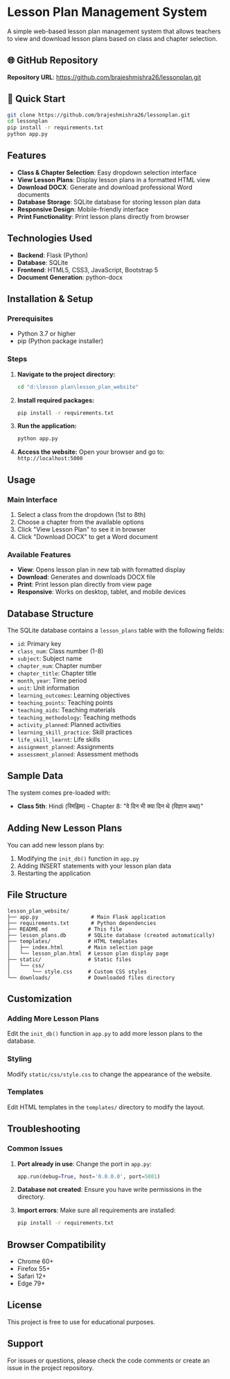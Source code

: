 # Lesson Plan Management System

A simple web-based lesson plan management system that allows teachers to view and download lesson plans based on class and chapter selection.

## 🌐 **GitHub Repository**
**Repository URL**: https://github.com/brajeshmishra26/lessonplan.git

## 🚀 **Quick Start**
```bash
git clone https://github.com/brajeshmishra26/lessonplan.git
cd lessonplan
pip install -r requirements.txt
python app.py
```

## Features

- **Class & Chapter Selection**: Easy dropdown selection interface
- **View Lesson Plans**: Display lesson plans in a formatted HTML view
- **Download DOCX**: Generate and download professional Word documents
- **Database Storage**: SQLite database for storing lesson plan data
- **Responsive Design**: Mobile-friendly interface
- **Print Functionality**: Print lesson plans directly from browser

## Technologies Used

- **Backend**: Flask (Python)
- **Database**: SQLite
- **Frontend**: HTML5, CSS3, JavaScript, Bootstrap 5
- **Document Generation**: python-docx

## Installation & Setup

### Prerequisites
- Python 3.7 or higher
- pip (Python package installer)

### Steps

1. **Navigate to the project directory:**
   ```cmd
   cd "d:\lesson plan\lesson_plan_website"
   ```

2. **Install required packages:**
   ```cmd
   pip install -r requirements.txt
   ```

3. **Run the application:**
   ```cmd
   python app.py
   ```

4. **Access the website:**
   Open your browser and go to: `http://localhost:5000`

## Usage

### Main Interface
1. Select a class from the dropdown (1st to 8th)
2. Choose a chapter from the available options
3. Click "View Lesson Plan" to see it in browser
4. Click "Download DOCX" to get a Word document

### Available Features
- **View**: Opens lesson plan in new tab with formatted display
- **Download**: Generates and downloads DOCX file
- **Print**: Print lesson plan directly from view page
- **Responsive**: Works on desktop, tablet, and mobile devices

## Database Structure

The SQLite database contains a `lesson_plans` table with the following fields:
- `id`: Primary key
- `class_num`: Class number (1-8)
- `subject`: Subject name
- `chapter_num`: Chapter number
- `chapter_title`: Chapter title
- `month`, `year`: Time period
- `unit`: Unit information
- `learning_outcomes`: Learning objectives
- `teaching_points`: Teaching points
- `teaching_aids`: Teaching materials
- `teaching_methodology`: Teaching methods
- `activity_planned`: Planned activities
- `learning_skill_practice`: Skill practices
- `life_skill_learnt`: Life skills
- `assignment_planned`: Assignments
- `assessment_planned`: Assessment methods

## Sample Data

The system comes pre-loaded with:
- **Class 5th**: Hindi (रिमझिम) - Chapter 8: "वे दिन भी क्या दिन थे (विज्ञान कथा)"

## Adding New Lesson Plans

You can add new lesson plans by:
1. Modifying the `init_db()` function in `app.py`
2. Adding INSERT statements with your lesson plan data
3. Restarting the application

## File Structure

```
lesson_plan_website/
├── app.py                 # Main Flask application
├── requirements.txt       # Python dependencies
├── README.md             # This file
├── lesson_plans.db       # SQLite database (created automatically)
├── templates/            # HTML templates
│   ├── index.html        # Main selection page
│   └── lesson_plan.html  # Lesson plan display page
├── static/               # Static files
│   └── css/
│       └── style.css     # Custom CSS styles
└── downloads/            # Downloaded files directory
```

## Customization

### Adding More Lesson Plans
Edit the `init_db()` function in `app.py` to add more lesson plans to the database.

### Styling
Modify `static/css/style.css` to change the appearance of the website.

### Templates
Edit HTML templates in the `templates/` directory to modify the layout.

## Troubleshooting

### Common Issues

1. **Port already in use**: Change the port in `app.py`:
   ```python
   app.run(debug=True, host='0.0.0.0', port=5001)
   ```

2. **Database not created**: Ensure you have write permissions in the directory.

3. **Import errors**: Make sure all requirements are installed:
   ```cmd
   pip install -r requirements.txt
   ```

## Browser Compatibility

- Chrome 60+
- Firefox 55+
- Safari 12+
- Edge 79+

## License

This project is free to use for educational purposes.

## Support

For issues or questions, please check the code comments or create an issue in the project repository.